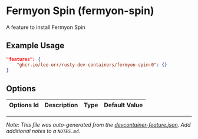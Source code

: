 
# Fermyon Spin (fermyon-spin)

A feature to install Fermyon Spin

## Example Usage

```json
"features": {
    "ghcr.io/lee-orr/rusty-dev-containers/fermyon-spin:0": {}
}
```

## Options

| Options Id | Description | Type | Default Value |
|-----|-----|-----|-----|




---

_Note: This file was auto-generated from the [devcontainer-feature.json](https://github.com/lee-orr/rusty-dev-containers/blob/main/src/fermyon-spin/devcontainer-feature.json).  Add additional notes to a `NOTES.md`._
